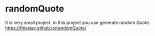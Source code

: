 # randomQuote
It is very small project. in this project you can generate random Quote.
 https://thisajay.github.io/randomQuote/ 
